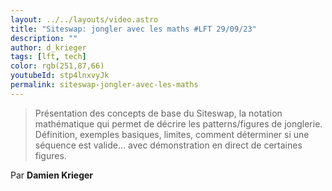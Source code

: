 ```yaml
---
layout: ../../layouts/video.astro
title: "Siteswap: jongler avec les maths #LFT 29/09/23"
description: ""
author: d_krieger
tags: [lft, tech]
color: rgb(251,87,66)
youtubeId: stp4lnxvyJk
permalink: siteswap-jongler-avec-les-maths
---
```


> Présentation des concepts de base du Siteswap, la notation mathématique qui permet de décrire les patterns/figures de jonglerie. Définition, exemples basiques, limites, comment déterminer si une séquence est valide... avec démonstration en direct de certaines figures.

Par **Damien Krieger**
